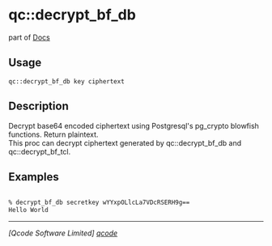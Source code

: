 qc::decrypt_bf_db
=================

part of [Docs](.)

Usage
-----
`qc::decrypt_bf_db key ciphertext`

Description
-----------
Decrypt base64 encoded ciphertext using Postgresql's pg_crypto blowfish functions. Return plaintext.<br/>This proc can decrypt ciphertext generated by qc::decrypt_bf_db and qc::decrypt_bf_tcl.

Examples
--------
```tcl

% decrypt_bf_db secretkey wYYxpOLlcLa7VDcRSERH9g==
Hello World
```

----------------------------------
*[Qcode Software Limited] [qcode]*

[qcode]: http://www.qcode.co.uk "Qcode Software"